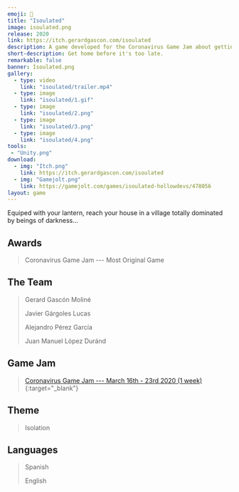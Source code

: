 ```yaml
---
emoji: 🏮
title: "Isoulated"
image: isoulated.png
release: 2020
link: https://itch.gerardgascon.com/isoulated
description: A game developed for the Coronavirus Game Jam about getting home before the monsters outside catch you.
short-description: Get home before it's too late.
remarkable: false
banner: Isoulated.png
gallery:
  - type: video
    link: "isoulated/trailer.mp4"
  - type: image
    link: "isoulated/1.gif"
  - type: image
    link: "isoulated/2.png"
  - type: image
    link: "isoulated/3.png"
  - type: image
    link: "isoulated/4.png"
tools:
 - "Unity.png"
download:
  - img: "Itch.png"
    link: https://itch.gerardgascon.com/isoulated
  - img: "Gamejolt.png"
    link: https://gamejolt.com/games/isoulated-hollowdevs/478056
layout: game
---
```


Equiped with your lantern, reach your house in a village totally dominated by beings of darkness...

## Awards

> Coronavirus Game Jam --- Most Original Game

## The Team

> Gerard Gascón Moliné
>
> Javier Gárgoles Lucas
>
> Alejandro Pérez García
>
> Juan Manuel López Duránd

## Game Jam

> [Coronavirus Game Jam --- March 16th - 23rd 2020 (1 week)](https://gamejolt.com/search?q=%23CoronavirusGameJam/){:target="_blank"}

## Theme

> Isolation

## Languages

> Spanish
>
> English
